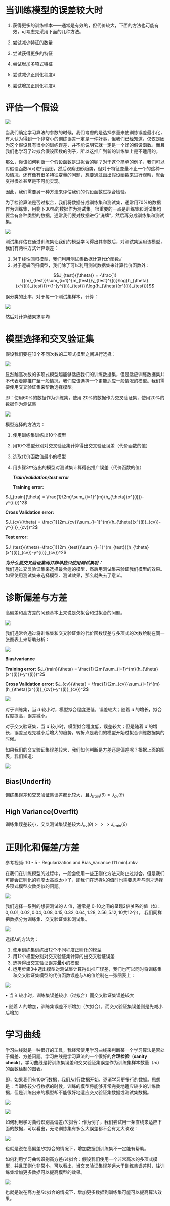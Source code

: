 # 当训练模型的误差较大时
1. 获得更多的训练样本——通常是有效的，但代价较大，下面的方法也可能有效，可考虑先采用下面的几种方法。

2. 尝试减少特征的数量

3. 尝试获得更多的特征

4. 尝试增加多项式特征

5. 尝试减少正则化程度$\lambda$

6. 尝试增加正则化程度$\lambda$  



# 评估一个假设
![](images/f49730be98810b869951bbe38b6319ba.png)

当我们确定学习算法的参数的时候，我们考虑的是选择参量来使训练误差最小化，有人认为得到一个非常小的训练误差一定是一件好事，但我们已经知道，仅仅是因为这个假设具有很小的训练误差，并不能说明它就一定是一个好的假设函数。而且我们也学习了过拟合假设函数的例子，所以这推广到新的训练集上是不适用的。
	
那么，你该如何判断一个假设函数是过拟合的呢？对于这个简单的例子，我们可以对假设函数$h(x)$进行画图，然后观察图形趋势，但对于特征变量不止一个的这种一般情况，还有像有很多特征变量的问题，想要通过画出假设函数来进行观察，就会变得很难甚至是不可能实现。
	
因此，我们需要另一种方法来评估我们的假设函数过拟合检验。
	
为了检验算法是否过拟合，我们将数据分成训练集和测试集，通常用70%的数据作为训练集，用剩下30%的数据作为测试集。很重要的一点是训练集和测试集均要含有各种类型的数据，通常我们要对数据进行“洗牌”，然后再分成训练集和测试集。

![](images/9c769fd59c8a9c9f92200f538d1ab29c.png)

测试集评估在通过训练集让我们的模型学习得出其参数后，对测试集运用该模型，我们有两种方式计算误差：

1. 对于线性回归模型，我们利用测试集数据计算代价函数$J$
2. 对于逻辑回归模型，我们除了可以利用测试数据集来计算代价函数外：

$$J_{test}{(\theta)} = -\frac{1}{{m}_{test}}\sum_{i=1}^{m_{test}}y_{test}^{(i)}\log{h_{\theta}(x^{(i)}_{test})}+(1-{y^{(i)}_{test}})\log{h_{\theta}(x^{(i)}_{test})}$$

误分类的比率，对于每一个测试集样本，计算：

![](images/751e868bebf4c0bf139db173d25e8ec4.png)

然后对计算结果求平均

# 模型选择和交叉验证集
假设我们要在10个不同次数的二项式模型之间进行选择：

![](images/1b908480ad78ee54ba7129945015f87f.jpg)

显然越高次数的多项式模型越能够适应我们的训练数据集，但是适应训练数据集并不代表着能推广至一般情况，我们应该选择一个更能适应一般情况的模型。我们需要使用交叉验证集来帮助选择模型。
	
即：使用60%的数据作为训练集，使用 20%的数据作为交叉验证集，使用20%的数据作为测试集

![](images/7cf1cd9c123a72ca4137ca515871689d.png)

模型选择的方法为：

1.  使用训练集训练出10个模型

2.  用10个模型分别对交叉验证集计算得出交叉验证误差（代价函数的值）

3.  选取代价函数值最小的模型

4.  用步骤3中选出的模型对测试集计算得出推广误差（代价函数的值）

    ***Train/validation/test error***

    **Training error:**

$J_{train}(\theta) = \frac{1}{2m}\sum_{i=1}^{m}(h_{\theta}(x^{(i)})-y^{(i)})^2$

**Cross Validation error:**

$J_{cv}(\theta) = \frac{1}{2m_{cv}}\sum_{i=1}^{m}(h_{\theta}(x^{(i)}_{cv})-y^{(i)}_{cv})^2$

**Test error:**

$J_{test}(\theta)=\frac{1}{2m_{test}}\sum_{i=1}^{m_{test}}(h_{\theta}(x^{(i)}_{cv})-y^{(i)}_{cv})^2$

***为什么要交叉验证集而并非单独只使用测试集呢：***  
我们通过交叉验证集来选择最合适的模型，然后用测试集来验证我们模型的效果。  
如果使用测试集来选择模型、测试效果，那么就失去了意义。

# 诊断偏差与方差
高偏差和高方差的问题基本上来说是欠拟合和过拟合的问题。

![](images/20c6b0ba8375ca496b7557def6c00324.jpg)

我们通常会通过将训练集和交叉验证集的代价函数误差与多项式的次数绘制在同一张图表上来帮助分析：

![](images/bca6906add60245bbc24d71e22f8b836.png)

**Bias/variance**

**Training error:**				               $J_{train}(\theta) = \frac{1}{2m}\sum_{i=1}^{m}(h_{\theta}(x^{(i)})-y^{(i)})^2$

**Cross Validation error:**				$J_{cv}(\theta) = \frac{1}{2m_{cv}}\sum_{i=1}^{m}(h_{\theta}(x^{(i)}_{cv})-y^{(i)}_{cv})^2$



![](images/64ad47693447761bd005243ae7db0cca.png)

对于训练集，当 $d$ 较小时，模型拟合程度更低，误差较大；随着 $d$ 的增长，拟合程度提高，误差减小。
	
对于交叉验证集，当 $d$ 较小时，模型拟合程度低，误差较大；但是随着 $d$ 的增长，误差呈现先减小后增大的趋势，转折点是我们的模型开始过拟合训练数据集的时候。
	
如果我们的交叉验证集误差较大，我们如何判断是方差还是偏差呢？根据上面的图表，我们知道:

![](images/25597f0f88208a7e74a3ca028e971852.png)

## Bias(Underfit)
训练集误差和交叉验证集误差都比较大，且$J_{train}(\theta) \approx J_{cv}(\theta)$

## High Variance(Overfit)
训练集误差较小，交叉测试集误差较大$J_{cv}(\theta) >>> J_{train}(\theta)$

# 正则化和偏差/方差

参考视频: 10 - 5 - Regularization and Bias_Variance (11 min).mkv

在我们在训练模型的过程中，一般会使用一些正则化方法来防止过拟合。但是我们可能会正则化的程度太高或太小了，即我们在选择λ的值时也需要思考与刚才选择多项式模型次数类似的问题。

![](images/2ba317c326547f5b5313489a3f0d66ce.png)

我们选择一系列的想要测试的 $\lambda$ 值，通常是 0-10之间的呈现2倍关系的值（如：$0,0.01,0.02,0.04,0.08,0.15,0.32,0.64,1.28,2.56,5.12,10$共12个）。 我们同样把数据分为训练集、交叉验证集和测试集。

![](images/8f557105250853e1602a78c99b2ef95b.png)

选择$\lambda$的方法为：

1. 使用训练集训练出12个不同程度正则化的模型
2. 用12个模型分别对交叉验证集计算的出交叉验证误差
3. 选择得出交叉验证误差**最小**的模型
4. 运用步骤3中选出模型对测试集计算得出推广误差，我们也可以同时将训练集和交叉验证集模型的代价函数误差与λ的值绘制在一张图表上：

![](images/38eed7de718f44f6bb23727c5a88bf5d.png)

• 当 $\lambda$ 较小时，训练集误差较小（过拟合）而交叉验证集误差较大
	
• 随着 $\lambda$ 的增加，训练集误差不断增加（欠拟合），而交叉验证集误差则是先减小后增加

# 学习曲线
学习曲线就是一种很好的工具，我经常使用学习曲线来判断某一个学习算法是否处于偏差、方差问题。学习曲线是学习算法的一个很好的**合理检验**（**sanity check**）。学习曲线是将训练集误差和交叉验证集误差作为训练集样本数量（$m$）的函数绘制的图表。
	
即，如果我们有100行数据，我们从1行数据开始，逐渐学习更多行的数据。思想是：当训练较少行数据的时候，训练的模型将能够非常完美地适应较少的训练数据，但是训练出来的模型却不能很好地适应交叉验证集数据或测试集数据。

![](images/969281bc9b07e92a0052b17288fb2c52.png)

![](images/973216c7b01c910cfa1454da936391c6.png)

如何利用学习曲线识别高偏差/欠拟合：作为例子，我们尝试用一条直线来适应下面的数据，可以看出，无论训练集有多么大误差都不会有太大改观：

![](images/4a5099b9f4b6aac5785cb0ad05289335.jpg)

也就是说在高偏差/欠拟合的情况下，增加数据到训练集不一定能有帮助。
	
如何利用学习曲线识别高方差/过拟合：假设我们使用一个非常高次的多项式模型，并且正则化非常小，可以看出，当交叉验证集误差远大于训练集误差时，往训练集增加更多数据可以提高模型的效果。

![](images/2977243994d8d28d5ff300680988ec34.jpg)

也就是说在高方差/过拟合的情况下，增加更多数据到训练集可能可以提高算法效果。
